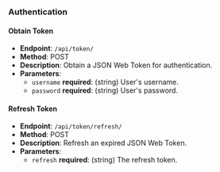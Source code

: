 ### Authentication

#### Obtain Token

- **Endpoint**: `/api/token/`
- **Method**: POST
- **Description**: Obtain a JSON Web Token for authentication.
- **Parameters**:
  - `username` **required**: (string) User's username.
  - `password` **required**: (string) User's password.

#### Refresh Token

- **Endpoint**: `/api/token/refresh/`
- **Method**: POST
- **Description**: Refresh an expired JSON Web Token.
- **Parameters**:
  - `refresh` **required**: (string) The refresh token.